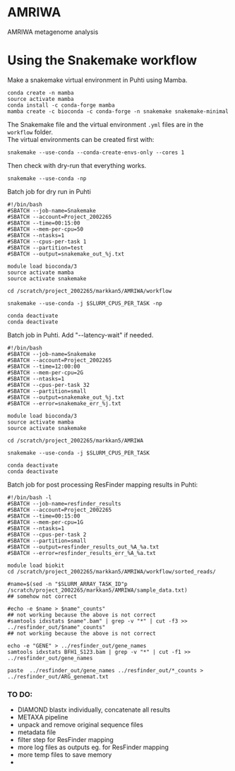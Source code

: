 # AMRIWA
AMRIWA metagenome analysis

# Using the Snakemake workflow

Make a snakemake virtual environment in Puhti using Mamba.
```
conda create -n mamba
source activate mamba
conda install -c conda-forge mamba
mamba create -c bioconda -c conda-forge -n snakemake snakemake-minimal
```

The Snakemake file and the virtual environment `.yml` files are in the `workflow` folder.  
The virtual environments can be created first with:
```
snakemake --use-conda --conda-create-envs-only --cores 1
```

Then check with dry-run that everything works.
```
snakemake --use-conda -np
```
Batch job for dry run in Puhti
```
#!/bin/bash
#SBATCH --job-name=Snakemake
#SBATCH --account=Project_2002265
#SBATCH --time=00:15:00
#SBATCH --mem-per-cpu=50
#SBATCH --ntasks=1
#SBATCH --cpus-per-task 1
#SBATCH --partition=test
#SBATCH --output=snakemake_out_%j.txt

module load bioconda/3
source activate mamba
source activate snakemake

cd /scratch/project_2002265/markkan5/AMRIWA/workflow

snakemake --use-conda -j $SLURM_CPUS_PER_TASK -np

conda deactivate
conda deactivate
```

Batch job in Puhti. Add "--latency-wait" if needed.

```
#!/bin/bash
#SBATCH --job-name=Snakemake
#SBATCH --account=Project_2002265
#SBATCH --time=12:00:00
#SBATCH --mem-per-cpu=2G
#SBATCH --ntasks=1
#SBATCH --cpus-per-task 32
#SBATCH --partition=small
#SBATCH --output=snakemake_out_%j.txt
#SBATCH --error=snakemake_err_%j.txt

module load bioconda/3
source activate mamba
source activate snakemake

cd /scratch/project_2002265/markkan5/AMRIWA

snakemake --use-conda -j $SLURM_CPUS_PER_TASK

conda deactivate
conda deactivate
```

Batch job for post processing ResFinder mapping results in Puhti:
```
#!/bin/bash -l
#SBATCH --job-name=resfinder_results
#SBATCH --account=Project_2002265
#SBATCH --time=00:15:00
#SBATCH --mem-per-cpu=1G
#SBATCH --ntasks=1
#SBATCH --cpus-per-task 2
#SBATCH --partition=small
#SBATCH --output=resfinder_results_out_%A_%a.txt
#SBATCH --error=resfinder_results_err_%A_%a.txt

module load biokit
cd /scratch/project_2002265/markkan5/AMRIWA/workflow/sorted_reads/

#name=$(sed -n "$SLURM_ARRAY_TASK_ID"p /scratch/project_2002265/markkan5/AMRIWA/sample_data.txt)                                ## somehow not correct

#echo -e $name > $name"_counts"                                                                                                 ## not working because the above is not correct
#samtools idxstats $name".bam" | grep -v "*" | cut -f3 >> ../resfinder_out/$name"_counts"                                       ## not working because the above is not correct

echo -e "GENE" > ../resfinder_out/gene_names
samtools idxstats BFH1_S123.bam | grep -v "*" | cut -f1 >> ../resfinder_out/gene_names

paste  ../resfinder_out/gene_names ../resfinder_out/*_counts > ../resfinder_out/ARG_genemat.txt
```
### TO DO:

- DIAMOND blastx individually, concatenate all results
- METAXA pipeline
- unpack and remove original sequence files
- metadata file
- filter step for ResFinder mapping
- more log files as outputs eg. for ResFinder mapping
- more temp files to save memory
-
